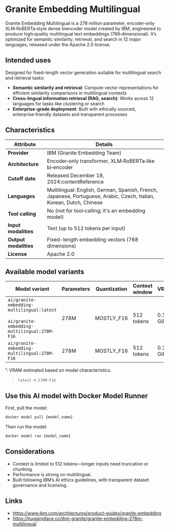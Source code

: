 # Granite Embedding Multilingual

Granite Embedding Multilingual is a 278 million parameter, encoder‑only XLM‑RoBERTa‑style dense biencoder model created by IBM, engineered to produce high‑quality multilingual text embeddings (768‑dimensional). It’s optimized for semantic similarity, retrieval, and search in 12 major languages, released under the Apache 2.0 license.

## Intended uses

Designed for fixed-length vector generation suitable for multilingual search and retrieval tasks:

- **Semantic similarity and retrieval**: Compute vector representations for efficient similarity comparisons in multilingual contexts
- **Cross-lingual information retrieval (RAG, search)**: Works across 12 languages for tasks like clustering or search
- **Enterprise-grade deployment**: Built with ethically sourced, enterprise‑friendly datasets and transparent processes

## Characteristics

| Attribute             | Details                                                                                                              |
|-----------------------|----------------------------------------------------------------------------------------------------------------------|
| **Provider**          | IBM (Granite Embedding Team)                                                                                         |
| **Architecture**      | Encoder‑only transformer, XLM‑RoBERTa‑like bi‑encoder                                                                |
| **Cutoff date**       | Released December 18, 2024:contentReference                                                                          |
| **Languages**         | Multilingual: English, German, Spanish, French, Japanese, Portuguese, Arabic, Czech, Italian, Korean, Dutch, Chinese |
| **Tool calling**      | No (not for tool‑calling; it's an embedding model)                                                                   |
| **Input modalities**  | Text (up to 512 tokens per input)                                                                                    |
| **Output modalities** | Fixed-length embedding vectors (768 dimensions)                                                                      |
| **License**           | Apache 2.0                                                                                                           |


## Available model variants

| Model variant | Parameters | Quantization | Context window | VRAM¹ | Size |
|---------------|------------|--------------|----------------|------|-------|
| `ai/granite-embedding-multilingual:latest`<br><br>`ai/granite-embedding-multilingual:278M-F16` | 278M | MOSTLY_F16 | 512 tokens | 0.19 GiB | 530.18 MB |
| `ai/granite-embedding-multilingual:278M-F16` | 278M | MOSTLY_F16 | 512 tokens | 0.19 GiB | 530.18 MB |

¹: VRAM estimated based on model characteristics.

> `latest` → `278M-F16`

## Use this AI model with Docker Model Runner

First, pull the model:

```bash
docker model pull {model_name}
```

Then run the model:

```bash
docker model run {model_name}
```

## Considerations

- Context is limited to 512 tokens—longer inputs need truncation or chunking.
- Performance is strong on multilingual.
- Built following IBM’s AI ethics guidelines, with transparent dataset governance and licensing.

## Links
- https://www.ibm.com/architectures/product-guides/granite-embedding
- https://huggingface.co/ibm-granite/granite-embedding-278m-multilingual

